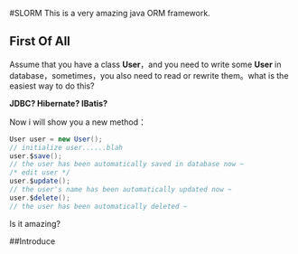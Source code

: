 #SLORM
This is a very amazing java ORM framework.

## First Of All
Assume that you have a class **User**，and you need to write some **User** in database，sometimes，you also need to read or rewrite them。what is the easiest way to do this?

**JDBC? Hibernate? IBatis?** 

Now i will show you a new method：
```java
User user = new User();
// initialize user......blah
user.$save();
// the user has been automatically saved in database now ~
/* edit user */
user.$update();
// the user's name has been automatically updated now ~
user.$delete();
// the user has been automatically deleted ~
```

Is it amazing?

##Introduce

